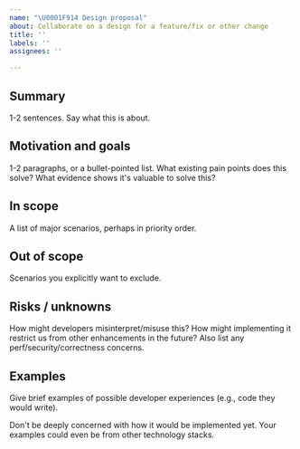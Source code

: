 ```yaml
---
name: "\U0001F914 Design proposal"
about: Collaborate on a design for a feature/fix or other change
title: ''
labels: ''
assignees: ''

---
```


<!--
This template is useful to build consensus about whether work should be done, and if so, the high-level shape of how it should be approached. Use this before fixating on a particular implementation.
-->

## Summary

1-2 sentences. Say what this is about.

## Motivation and goals

1-2 paragraphs, or a bullet-pointed list. What existing pain points does this solve? What evidence shows it's valuable to solve this?

## In scope

A list of major scenarios, perhaps in priority order.

## Out of scope

Scenarios you explicitly want to exclude.

## Risks / unknowns

How might developers misinterpret/misuse this? How might implementing it restrict us from other enhancements in the future? Also list any perf/security/correctness concerns.

## Examples

Give brief examples of possible developer experiences (e.g., code they would write).

Don't be deeply concerned with how it would be implemented yet. Your examples could even be from other technology stacks.

<!--
# Detailed design

It's often best not to fill this out until you get basic consensus about the above. When you do, consider adding an implementation proposal with the following headings:

Detailed design
Drawbacks
Considered alternatives
Open questions
References

If there's one clear design you have consensus on, you could do that directly in a PR.
-->
